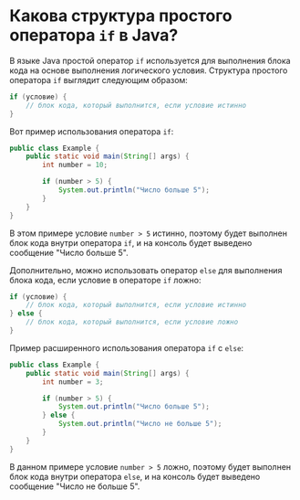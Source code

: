 # Какова структура простого оператора `if` в Java?

В языке Java простой оператор `if` используется для выполнения блока кода на основе выполнения логического условия. Структура простого оператора `if` выглядит следующим образом:

```java
if (условие) {
    // блок кода, который выполнится, если условие истинно
}
```

Вот пример использования оператора `if`:

```java
public class Example {
    public static void main(String[] args) {
        int number = 10;

        if (number > 5) {
            System.out.println("Число больше 5");
        }
    }
}
```

В этом примере условие `number > 5` истинно, поэтому будет выполнен блок кода внутри оператора `if`, и на консоль будет выведено сообщение "Число больше 5".

Дополнительно, можно использовать оператор `else` для выполнения блока кода, если условие в операторе `if` ложно:

```java
if (условие) {
    // блок кода, который выполнится, если условие истинно
} else {
    // блок кода, который выполнится, если условие ложно
}
```

Пример расширенного использования оператора `if` с `else`:

```java
public class Example {
    public static void main(String[] args) {
        int number = 3;

        if (number > 5) {
            System.out.println("Число больше 5");
        } else {
            System.out.println("Число не больше 5");
        }
    }
}
```

В данном примере условие `number > 5` ложно, поэтому будет выполнен блок кода внутри оператора `else`, и на консоль будет выведено сообщение "Число не больше 5".
